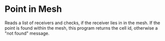 Point in Mesh
=============
Reads a list of receivers and checks, if the receiver lies in in the mesh.
If the point is found within the mesh, this program returns the cell id, otherwise a "not found" message.
